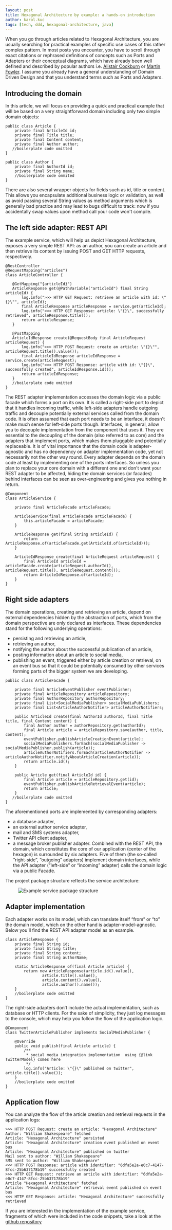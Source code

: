 ```yaml
---
layout: post
title: Hexagonal Architecture by example: a hands-on introduction
author: karol.kuc
tags: [tech, ddd, hexagonal-architecture, java]
---
```


When you go through articles related to Hexagonal Architecture, you are usually searching for practical examples of specific use cases
of this rather complex pattern. In most posts you encounter, you have to scroll through exact citations or rephrased definitions of concepts such as 
Ports and Adapters or their conceptual diagrams, which have already been well defined and described by popular authors i.e. 
[Alistair Cockburn](http://alistair.cockburn.us/Hexagonal+Architecture) or [Martin Fowler](https://martinfowler.com/eaaCatalog/gateway.html). 
I assume you already have a general understanding of Domain Driven Design and that you understand terms such as Ports and Adapters.

## Introducing the domain
In this article, we will focus on providing a quick and practical example that will be based on a very straightforward domain including only two simple domain objects:
```
public class Article {
    private final ArticleId id;
    private final Title title;
    private final Content content;
    private final Author author;
   //boilerplate code omitted
}
```
```
public class Author {
    private final AuthorId id;
    private final String name;
    //boilerplate code ommited
}

```
There are also several wrapper objects for fields such as id, title or content. This allows you encapsulate additional business logic or validation, 
as well as avoid passing several String values as method arguments which is generally bad practice and may lead to bugs difficult to track: 
now if you accidentally swap values upon method call your code won't compile. 

## The left side adapter: REST API

The example service, which will help us depict Hexagonal Architecture, 
exposes a very simple REST API: as an author, you can create an article 
and then retrieve its content by issuing POST and GET HTTP requests, respectively.

 ```
@RestController
@RequestMapping("articles")
class ArticleController {
    
    @GetMapping("{articleId}")
    ArticleResponse get(@PathVariable("articleId") final String articleId) {
        log.info(">>> HTTP GET Request: retrieve an article with id: \"{}\"", articleId);
        final ArticleResponse articleResponse = service.get(articleId);
        log.info("<<< HTTP GET Response: article: \"{}\", successfully retrieved", articleResponse.title());
        return articleResponse;
    }
 
    @PostMapping
    ArticleIdResponse create(@RequestBody final ArticleRequest articleRequest) {
        log.info(">>> HTTP POST Request: create an article: \"{}\"", articleRequest.title().value());
        final ArticleIdResponse articleIdResponse = service.create(articleRequest);
        log.info("<<< HTTP POST Response: article with id: \"{}\", successfully created", articleIdResponse.id());
        return articleIdResponse;
    }
    //boilerplate code omitted
}
```

The REST adapter implementation accesses the domain logic via a public facade which forms a port on its own. It is called
a right-side port to depict that it handles incoming traffic, while left-side adapters handle outgoing traffic and decouple potentially
external services called from the domain code.
It is often assumed that each port needs to be an interface, 
it doesn't make much sense for left-side ports though.
Interfaces, in general, allow you to decouple implementation from the component that uses it. They
are essential to the decoupling of the domain (also referred to as core) and the adapters that implement ports, which makes them
pluggable and potentially replaceable. It is of vital importance that the domain code is adapter-agnostic and has no dependency on adapter implementation code, yet not necessarily not the other way round. Every adapter depends on the domain code at least by implementing one of the ports interfaces. So unless you plan to replace your core domain with a different one
and don't want your REST adapter to be affected, hiding the domain services (or facades) behind interfaces
can be seen as over-engineering and gives you nothing in return.

```
@Component
class ArticleService {

    private final ArticleFacade articleFacade;

    ArticleService(final ArticleFacade articleFacade) {
        this.articleFacade = articleFacade;
    }

    ArticleResponse get(final String articleId) {
        return ArticleResponse.of(articleFacade.get(ArticleId.of(articleId)));
    }

    ArticleIdResponse create(final ArticleRequest articleRequest) {
        final ArticleId articleId = articleFacade.create(articleRequest.authorId(), articleRequest.title(), articleRequest.content());
        return ArticleIdResponse.of(articleId);
    }
}
```

## Right side adapters

The domain operations, creating and retrieving an article, 
depend on external dependencies hidden by the abstraction of ports, 
which from the domain perspective are only declared as interfaces. 
These dependencies stand for the following underlying operations:
* persisting and retrieving an article,
* retrieving an author,
* notifying the author about the successful publication of an article,
* posting information about an article to social media,
* publishing an event, triggered either by article creation or retrieval, on an event bus so that it could be potentially consumed by other services forming parts of the bigger system we are developing.
```
public class ArticleFacade {
 
    private final ArticleEventPublisher eventPublisher;
    private final ArticleRepository articleRepository;
    private final AuthorRepository authorRepository;
    private final List<SocialMediaPublisher> socialMediaPublishers;
    private final List<ArticleAuthorNotifier> articleAuthorNotifiers;
 
    public ArticleId create(final AuthorId authorId, final Title title, final Content content) {
        final Author author = authorRepository.get(authorId);
        final Article article = articleRepository.save(author, title, content);
        eventPublisher.publishArticleCreationEvent(article);
        socialMediaPublishers.forEach(socialMediaPublisher -> socialMediaPublisher.publish(article));
        articleAuthorNotifiers.forEach(articleAuthorNotifier -> articleAuthorNotifier.notifyAboutArticleCreation(article));
        return article.id();
    }
 
    public Article get(final ArticleId id) {
        final Article article = articleRepository.get(id);
        eventPublisher.publishArticleRetrievalEvent(article);
        return article;
    }
   //boilerplate code omitted
}
```

The aforementioned ports are implemented by corresponding adapters:
* a database adapter,
* an external author service adapter,
* mail and SMS  systems adapter,
* Twitter API client adapter,
* a message broker publisher adapter.
Combined with the REST API, the domain, 
which constitutes the core of our application (center of the hexagon) 
is surrounded by six adapters. 
Five of them (the so-called “right-side”, “outgoing” adapters) implement domain interfaces, 
while the API adapter (“left-side” or “incoming” adapter) calls the domain logic via a public Facade.

The project package structure reflects the service architecture:
<figure><figcaption><img alt="Example service package structure" src="/img/articles/2019-12-24-hexagonal-architecture-by-example/packages.png" /></figcaption></figure>

## Adapter implementation

Each adapter works on its model, which can translate itself “from” or “to” the domain model, which on the other hand is adapter-model-agnostic.
Below you'll find the REST API adapter model as an example.
```
class ArticleResponse {
    private final String id;
    private final String title;
    private final String content;
    private final String authorName;

    static ArticleResponse of(final Article article) {
        return new ArticleResponse(article.id().value(),
                article.title().value(),
                article.content().value(),
                article.author().name());
    }
    //boilerplate code omitted
}
```

The right-side adapters don’t include the actual implementation, 
such as database or HTTP clients. For the sake of simplicity, they just log messages to the console, 
which may help you follow the flow of the application logic.

```
@Component
class TwitterArticlePublisher implements SocialMediaPublisher {
 
    @Override
    public void publish(final Article article) {
        /**
         * social media integration implementation  using {@link TwitterModel} comes here
         */
        log.info("Article: \"{}\" published on twitter", article.title().value());
    }
    //boilerplate code omitted
}
```
## Application flow
You can analyze the flow of the article creation and retrieval requests in the application logs:
```
>>> HTTP POST Request: create an article: "Hexagonal Architecture"
Author: "William Shakespeare" fetched
Article: "Hexagonal Architecture" persisted
Article: "Hexagonal Architecture" creation event published on event bus
Article: "Hexagonal Architecture" published on twitter
Mail sent to author: "William Shakespeare"
SMS sent to author: "William Shakespeare"
<<< HTTP POST Response: article with identifier: "6dfa5e2a-e0c7-4147-8fcc-25b637178b19" successfully created
>>> HTTP GET Request: retrieve an article with identifier: "6dfa5e2a-e0c7-4147-8fcc-25b637178b19"
Article "Hexagonal Architecture" fetched
Article: "Hexagonal Architecture" retrieval event published on event bus
<<< HTTP GET Response: article: "Hexagonal Architecture" successfully retrieved
```

If you are interested in the implementation of the example service, fragments of which were included in the code snippets, take a look at the [github repository](https://github.com/dziadeusz/hexagonal-architecture-by-example)

